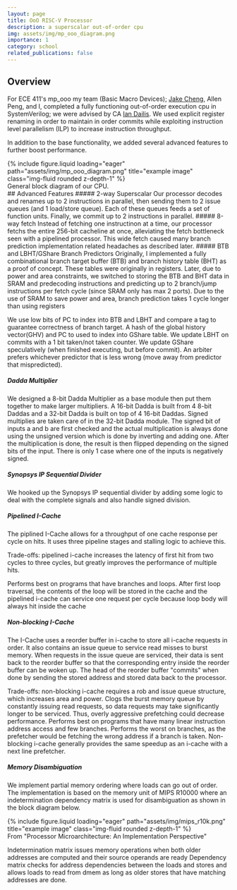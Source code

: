 ```yaml
---
layout: page
title: OoO RISC-V Processor
description: a superscalar out-of-order cpu
img: assets/img/mp_ooo_diagram.png
importance: 1
category: school
related_publications: false
---
```

## Overview
For ECE 411's mp_ooo my team (Basic Macro Devices); [Jake Cheng](https://www.linkedin.com/in/jake-cheng-jiajun/), Allen Peng, and I, completed a fully functioning out-of-order execution cpu in SystemVerilog; we were advised by CA [Ian Dailis](https://www.linkedin.com/in/iandailis/). We used explicit register renaming in order to maintain in order commits while exploiting instruction level parallelism (ILP) to increase instruction throughput.

In addition to the base functionality, we added several advanced features to further boost performance. 

<div class="row">
    <div class="col-sm mt-3 mt-md-0">
        {% include figure.liquid loading="eager" path="assets/img/mp_ooo_diagram.png" title="example image" class="img-fluid rounded z-depth-1" %}
    </div>
</div>
<div class="caption">
    General block diagram of our CPU.
</div>
## Advanced Features
##### 2-way Superscalar 
Our processor decodes and renames up to 2 instructions in parallel, then sending them to 2 issue queues (and 1 load/store queue). Each of these queues feeds a set of function units. Finally, we commit up to 2 instructions in parallel.
##### 8-way fetch
Instead of fetching one instructinon at a time, our processor fetchs the entire 256-bit cacheline at once, alleviating the fetch bottleneck seen with a pipelined processor. This wide fetch caused many branch prediction implementation related headaches as described later.
##### BTB and LBHT/GShare Branch Predictors
Originally, I implemented a fully combinational branch target buffer (BTB) and branch history table (BHT) as a proof of concept. These tables were originally in registers. Later, due to power and area constraints, we switched to storing the BTB and BHT data in SRAM and predecoding instructions and predicting up to 2 branch/jump instructions per fetch cycle (since SRAM only has max 2 ports).
Due to the use of SRAM to save power and area, branch prediction takes 1 cycle longer than using registers

We use low bits of PC to index into BTB and LBHT and compare a tag to guarantee correctness of branch target.
A hash of the global history vector(GHV) and PC to used to index into GShare table.
We update LBHT on commits with a 1 bit taken/not taken counter.
We update GShare speculatively (when finished executing, but before commit).
An arbiter prefers whichever predictor that is less wrong (move away from predictor that mispredicted).
##### Dadda Multiplier
We designed a 8-bit Dadda Multiplier as a base module then put them together to make larger multipliers.
A 16-bit Dadda is built from 4 8-bit Daddas and a 32-bit Dadda is built on top of 4 16-bit Daddas.
Signed multiplies are taken care of in the 32-bit Dadda module. 
The signed bit of inputs a and b are first checked and the actual multiplication is always done using the unsigned version which is done by inverting and adding one. After the multiplication is done, the result is then flipped depending on the signed bits of the input. There is only 1 case where one of the inputs is negatively signed. 
##### Synopsys IP Sequential Divider

We hooked up the Synopsys IP sequential divider by adding some logic to deal with the complete signals and also handle signed division.
##### Pipelined I-Cache

The piplined I-Cache allows for a throughput of one cache response per cycle on hits.
It uses three pipeline stages and stalling logic to achieve this.

Trade-offs: pipelined i-cache increases the latency of first hit from two cycles to three cycles, but greatly improves the performance of multiple hits.

Performs best on programs that have branches and loops. After first loop traversal, the contents of the loop will be stored in the cache and the pipelined i-cache can service one request per cycle because loop body will always hit inside the cache
##### Non-blocking I-Cache

The I-Cache uses a reorder buffer in i-cache to store all i-cache requests in order. 
It also contains an issue queue to service read misses to burst memory. 
When requests in the issue queue are serviced, their data is sent back to the reorder buffer so that the corresponding entry inside the reorder buffer can be woken up.
The head of the reorder buffer "commits" when done by sending the stored address and stored data back to the processor.

Trade-offs: non-blocking i-cache requires a rob and issue queue structure, which increases area and power. Clogs the burst memory queue by constantly issuing read requests, so data requests may take significantly longer to be serviced. Thus, overly aggressive prefetching could decrease performance. 
Performs best on programs that have many linear instruction address access and few branches. Performs the worst on branches, as the prefetcher would be fetching the wrong address if a branch is taken. Non-blocking i-cache generally provides the same speedup as an i-cache with a next line prefetcher.

##### Memory Disambiguation

We implement partial memory ordering where loads can go out of order.
The implementation is based on the memory unit of MIPS R10000 where an indetermination dependency matrix is used for disambiguation as shown in the block diagram below.

<div class="row">
    <div class="col-sm mt-3 mt-md-0">
        {% include figure.liquid loading="eager" path="assets/img/mips_r10k.png" title="example image" class="img-fluid rounded z-depth-1" %}
    </div>
</div>
<div class="caption">
    From "Processor Microarchitecture: An Implementation Perspective"
</div>

Indetermination matrix issues memory operations when both older addresses are computed and their source operands are ready
Dependency matrix checks for address dependencies between the loads and stores and allows loads to read from dmem as long as older stores that have matching addresses are done.

